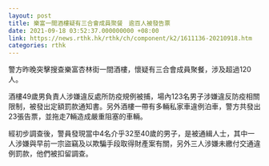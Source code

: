 ```yaml
---
layout: post
title: 樂富一間酒樓疑有三合會成員聚餐　逾百人被發告票
date: 2021-09-18 03:52:37.000000000 +08:00
link: https://news.rthk.hk/rthk/ch/component/k2/1611136-20210918.htm
categories: rthk
---
```


警方昨晚突擊搜查樂富杏林街一間酒樓，懷疑有三合會成員聚餐，涉及超過120人。

酒樓49歲男負責人涉嫌違反處所防疫規例被捕，場內123名男子涉嫌違反防疫相關限制，被發出定額罰款通知書。另外酒樓一帶有多輛私家車違例泊車，警方共發出23張告票，並拖走7輛造成嚴重阻塞的車輛。

經初步調查後，警員發現當中4名介乎32至40歲的男子，是被通緝人士，其中一人涉嫌與早前一宗盜竊及以欺騙手段取得財產案有關，另外三人涉嫌未繳付交通違例罰款，他們被扣留調查。
